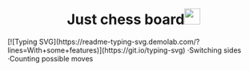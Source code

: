 <h1 align="center">Just chess board<img src="https://github.com/blackcater/blackcater/raw/main/images/Hi.gif" height="32"/></h1>
[![Typing SVG](https://readme-typing-svg.demolab.com/?lines=With+some+features)](https://git.io/typing-svg)
·Switching sides
·Counting possible moves
